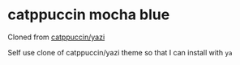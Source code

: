 # catppuccin mocha blue

Cloned from [catppuccin/yazi](https://github.com/catppuccin/yazi)

Self use clone of catppuccin/yazi theme so that I can install with `ya`
